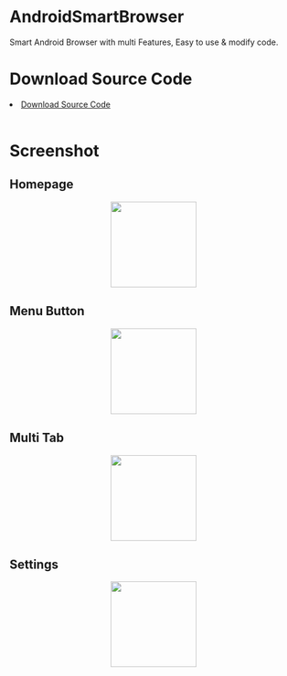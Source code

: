 # AndroidSmartBrowser
Smart Android Browser with multi Features, Easy to use &amp; modify code.

# Download Source Code

<li><a href="https://try-tolearn.blogspot.com">Download Source Code</a></li>
<br>

# Screenshot
<h2> Homepage </h2>
<img width="150" style="border:0px;width:150px;display:block;margin:0 auto" src="https://github.com/mjbdl/AndroidSmartBrowser/blob/master/Screenshot_20200804-120741.png" border="0" />

<h2> Menu Button </h2>
<img width="150" style="border:0px;width:150px;display:block;margin:0 auto" src="https://github.com/mjbdl/AndroidSmartBrowser/blob/master/Screenshot_20200804-120748.png" border="0" />

<h2> Multi Tab </h2>
<img width="150" style="border:0px;width:150px;display:block;margin:0 auto" src="https://github.com/mjbdl/AndroidSmartBrowser/blob/master/Screenshot_20200804-121012.png" border="0" />

<h2> Settings </h2>
<img width="150" style="border:0px;width:150px;display:block;margin:0 auto" src="https://github.com/mjbdl/AndroidSmartBrowser/blob/master/Screenshot_20200804-121036.png" border="0" />



